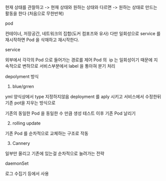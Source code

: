   

현재 상태를 관찰하고 -> 현재 상태와 원하는 상태와 다르면 -> 원하는 상태로 만드는 활동을 한다 (처음으로 무한반복)

  

pod

컨테이너, 저장공간, 네트워크의 집합(도커 컴포즈와 유사) 다만 일회성으로 service 를 재시작하면 Pod 을 삭재하고 재시작한다.

service

외부에서 각각의 Pod 으로 들어가는 경로를 제어 Pod 의  ip 는 일회성이기 때문에 지속적으로 변하므로 서비스부분에서 label 을 통아혀 분기 처리

depolyment 방식

1. blue/grren

yml 양식상에서 type 지정하지않음 deployment 를 aply 시키고 서비스에서 수정한뒤 기존 pot을 지우는 방식으로

기존의 동일한 Pod 을 동일한 수 만큼 생성 테스트 이후 기존 Pod 날리기

2. rolling update

기존 Pod 를 순차적으로 교체하는 구조로 작동

3. Cannery

일부만 올리고 기존에 있는걸 순차적으로 늘려가는 전략

daemonSet

로그 수집기 등에서 사용